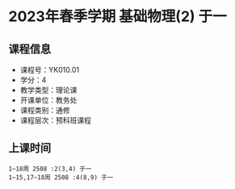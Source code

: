# 2023年春季学期 基础物理(2) 于一






## 课程信息

- 课程号：YK010.01
- 学分：4
- 教学类型：理论课
- 开课单位：教务处
- 课程类别：通修
- 课程层次：预科班课程

## 上课时间

```
1~18周 2508 :2(3,4) 于一
1~15,17~18周 2508 :4(8,9) 于一
```

